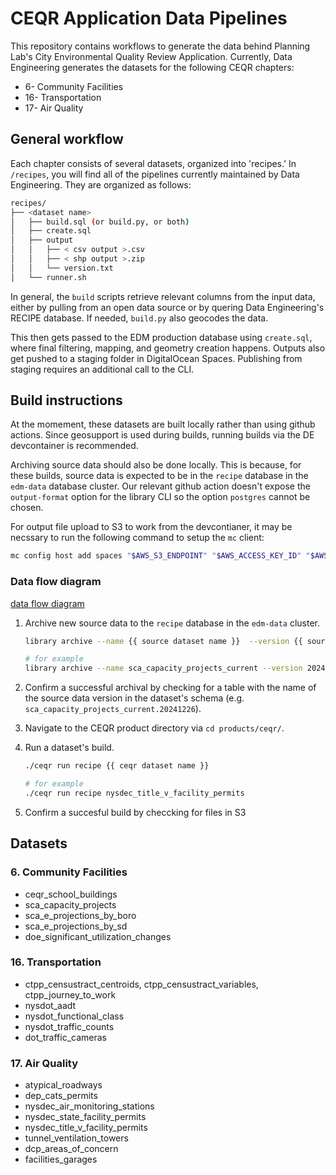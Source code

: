 # CEQR Application Data Pipelines

This repository contains workflows to generate the data behind Planning Lab's City Environmental Quality Review Application. Currently, Data Engineering generates the datasets for the following CEQR chapters:

- 6- Community Facilities
- 16- Transportation
- 17- Air Quality

## General workflow

Each chapter consists of several datasets, organized into 'recipes.' In `/recipes`, you will find all of the pipelines currently maintained by Data Engineering. They are organized as follows:

```bash
recipes/
├── <dataset name>
│   ├── build.sql (or build.py, or both)
│   ├── create.sql
│   ├── output
│   │   ├── < csv output >.csv
│   │   ├── < shp output >.zip
│   │   └── version.txt
│   └── runner.sh
```

In general, the `build` scripts retrieve relevant columns from the input data, either by pulling from an open data source or by quering Data Engineering's RECIPE database. If needed, `build.py` also geocodes the data.

This then gets passed to the EDM production database using `create.sql`, where final filtering, mapping, and geometry creation happens. Outputs also get pushed to a staging folder in DigitalOcean Spaces. Publishing from staging requires an additional call to the CLI.

## Build instructions

At the momement, these datasets are built locally rather than using github actions. Since geosupport is used during builds, running builds via the DE devcontainer is recommended.

Archiving source data should also be done locally. This is because, for these builds, source data is expected to be in the `recipe` database in the `edm-data` database cluster. Our relevant github action doesn't expose the `output-format` option for the library CLI so the option `postgres` cannot be chosen.

For output file upload to S3 to work from the devcontianer, it may be necssary to run the following command to setup the `mc` client:

```bash
mc config host add spaces "$AWS_S3_ENDPOINT" "$AWS_ACCESS_KEY_ID" "$AWS_SECRET_ACCESS_KEY" --api S3v4
```

### Data flow diagram

[data flow diagram](./docs/diagrams/dataflow_ceqr.drawio.png)

1. Archive new source data to the `recipe` database in the `edm-data` cluster.

   ```bash
   library archive --name {{ source dataset name }}  --version {{ source dataset version }} --output_format postgres --postgres_url $RECIPE_ENGINE

   # for example
   library archive --name sca_capacity_projects_current --version 20241226 --output-format postgres --postgres-url $RECIPE_ENGINE
   ```

2. Confirm a successful archival by checking for a table with the name of the source data version in the dataset's schema (e.g. `sca_capacity_projects_current.20241226`).

3. Navigate to the CEQR product directory via `cd products/ceqr/`.

4. Run a dataset's build.

   ```bash
   ./ceqr run recipe {{ ceqr dataset name }}

   # for example
   ./ceqr run recipe nysdec_title_v_facility_permits
   ```

5. Confirm a succesful build by checcking for files in S3

## Datasets

### 6. Community Facilities

- ceqr_school_buildings
- sca_capacity_projects
- sca_e_projections_by_boro
- sca_e_projections_by_sd
- doe_significant_utilization_changes

### 16. Transportation

- ctpp_censustract_centroids, ctpp_censustract_variables, ctpp_journey_to_work
- nysdot_aadt
- nysdot_functional_class
- nysdot_traffic_counts
- dot_traffic_cameras

### 17. Air Quality

- atypical_roadways
- dep_cats_permits
- nysdec_air_monitoring_stations
- nysdec_state_facility_permits
- nysdec_title_v_facility_permits
- tunnel_ventilation_towers
- dcp_areas_of_concern
- facilities_garages
